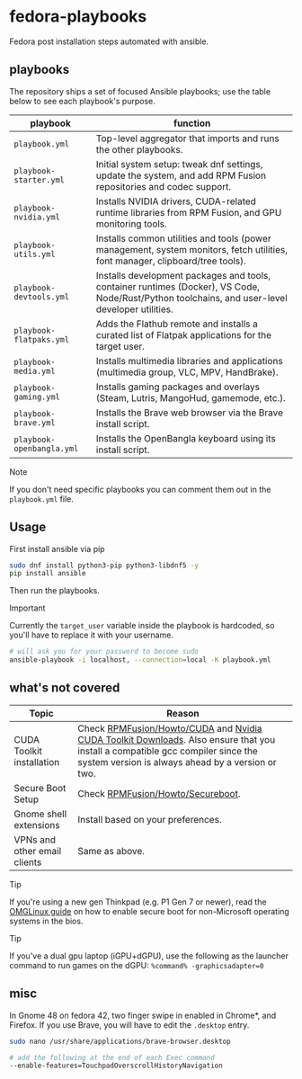 # fedora-playbooks

Fedora post installation steps automated with ansible.

## playbooks

The repository ships a set of focused Ansible playbooks; use the table below to see each playbook's purpose.

| playbook | function |
|---|---|
| `playbook.yml` | Top-level aggregator that imports and runs the other playbooks. |
| `playbook-starter.yml` | Initial system setup: tweak dnf settings, update the system, and add RPM Fusion repositories and codec support. |
| `playbook-nvidia.yml` | Installs NVIDIA drivers, CUDA-related runtime libraries from RPM Fusion, and GPU monitoring tools. |
| `playbook-utils.yml` | Installs common utilities and tools (power management, system monitors, fetch utilities, font manager, clipboard/tree tools). |
| `playbook-devtools.yml` | Installs development packages and tools, container runtimes (Docker), VS Code, Node/Rust/Python toolchains, and user-level developer utilities. |
| `playbook-flatpaks.yml` | Adds the Flathub remote and installs a curated list of Flatpak applications for the target user. |
| `playbook-media.yml` | Installs multimedia libraries and applications (multimedia group, VLC, MPV, HandBrake). |
| `playbook-gaming.yml` | Installs gaming packages and overlays (Steam, Lutris, MangoHud, gamemode, etc.). |
| `playbook-brave.yml` | Installs the Brave web browser via the Brave install script. |
| `playbook-openbangla.yml` | Installs the OpenBangla keyboard using its install script. |

> [!NOTE]
> If you don't need specific playbooks you can comment them out in the `playbook.yml` file.

## Usage

First install ansible via pip

```bash
sudo dnf install python3-pip python3-libdnf5 -y
pip install ansible
````

Then run the playbooks.

> [!IMPORTANT]
> Currently the `target_user` variable inside the playbook is hardcoded, 
> so you'll have to replace it with your username.

```bash
# will ask you for your password to become sudo
ansible-playbook -i localhost, --connection=local -K playbook.yml
```

## what's not covered

| Topic | Reason |
|---|---|
| CUDA Toolkit installation | Check [RPMFusion/Howto/CUDA](https://rpmfusion.org/Howto/CUDA) and [Nvidia CUDA Toolkit Downloads](https://developer.nvidia.com/cuda-downloads). Also ensure that you install a compatible gcc compiler since the system version is always ahead by a version or two. |
| Secure Boot Setup | Check [RPMFusion/Howto/Secureboot](https://rpmfusion.org/Howto/Secure%20Boot). |
| Gnome shell extensions | Install based on your preferences. |
| VPNs and other email clients | Same as above. |

> [!TIP]
> If you're using a new gen Thinkpad (e.g. P1 Gen 7 or newer), read the [OMGLinux guide](https://www.omglinux.com/boot-linux-modern-lenovo-thinkpads-bios-setting/) on how to enable secure boot for non-Microsoft operating systems in the bios.


> [!TIP]
> If you've a dual gpu laptop (iGPU+dGPU), use the following as the launcher command to run games on the dGPU: `%command% -graphicsadapter=0`




## misc

In Gnome 48 on fedora 42, two finger swipe in enabled in Chrome*, and Firefox. If you use Brave, you will have to edit the `.desktop` entry. 

```bash
sudo nano /usr/share/applications/brave-browser.desktop

# add the following at the end of each Exec command
--enable-features=TouchpadOverscrollHistoryNavigation 
```


